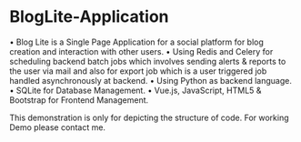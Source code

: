 # BlogLite-Application
•	Blog Lite is a Single Page Application for a social platform for blog creation and interaction with other users. 
•	Using Redis and Celery for scheduling backend batch jobs which involves sending alerts & reports to the user via mail and also for export job which is a user triggered job handled asynchronously at backend. 
•	Using Python as backend language.
•	SQLite for Database Management.
•	Vue.js, JavaScript, HTML5 & Bootstrap for Frontend Management.



 This demonstration is only for depicting the structure of code. For working Demo please contact me.
